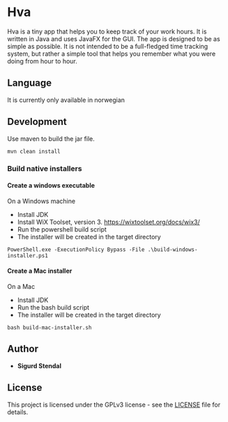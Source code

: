 # Hva
Hva is a tiny app that helps you to keep track of your work hours. It is written in Java and uses JavaFX for the GUI.
The app is designed to be as simple as possible. It is not intended to be a full-fledged time tracking system,
but rather a simple tool that helps you remember what you were doing from hour to hour.

## Language
It is currently only available in norwegian

## Development

Use maven to build the jar file.

```
mvn clean install
```

### Build native installers

#### Create a windows executable
On a Windows machine

- Install JDK
- Install WiX Toolset, version 3. https://wixtoolset.org/docs/wix3/
- Run the powershell build script
- The installer will be created in the target directory
```
PowerShell.exe -ExecutionPolicy Bypass -File .\build-windows-installer.ps1
```
     
#### Create a Mac installer
On a Mac

- Install JDK
- Run the bash build script
- The installer will be created in the target directory
```
bash build-mac-installer.sh
``` 

## Author

* **Sigurd Stendal**

## License

This project is licensed under the GPLv3 license - see the [LICENSE](LICENSE) file for details.
